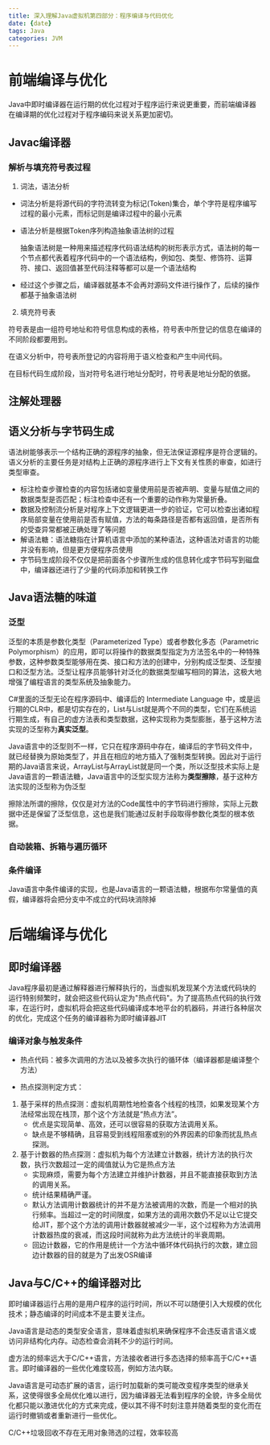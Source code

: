 ```yaml
---
title: 深入理解Java虚拟机第四部分：程序编译与代码优化
date: {date}
tags: Java
categories: JVM
---
```

# 前端编译与优化

Java中即时编译器在运行期的优化过程对于程序运行来说更重要，而前端编译器在编译期的优化过程对于程序编码来说关系更加密切。

## Javac编译器

### 解析与填充符号表过程

1. 词法，语法分析

* 词法分析是将源代码的字符流转变为标记(Token)集合，单个字符是程序编写过程的最小元素，而标记则是编译过程中的最小元素

* 语法分析是根据Token序列构造抽象语法树的过程

  抽象语法树是一种用来描述程序代码语法结构的树形表示方式，语法树的每一个节点都代表着程序代码中的一个语法结构，例如包、类型、修饰符、运算符、接口、返回值甚至代码注释等都可以是一个语法结构	

* 经过这个步骤之后，编译器就基本不会再対源码文件进行操作了，后续的操作都基于抽象语法树	

2. 填充符号表

符号表是由一组符号地址和符号信息构成的表格，符号表中所登记的信息在编译的不同阶段都要用到。

在语义分析中，符号表所登记的内容将用于语义检查和产生中间代码。

在目标代码生成阶段，当对符号名进行地址分配时，符号表是地址分配的依据。

## 注解处理器

## 语义分析与字节码生成

语法树能够表示一个结构正确的源程序的抽象，但无法保证源程序是符合逻辑的。语义分析的主要任务是对结构上正确的源程序进行上下文有关性质的审查，如进行类型审查。

* 标注检查步骤检查的内容包括诸如变量使用前是否被声明、变量与赋值之间的数据类型是否匹配；标注检查中还有一个重要的动作称为常量折叠。
* 数据及控制流分析是对程序上下文逻辑更进一步的验证，它可以检查出诸如程序局部变量在使用前是否有赋值，方法的每条路径是否都有返回值，是否所有的受查异常都被正确处理了等问题
* 解语法糖：语法糖指在计算机语言中添加的某种语法，这种语法对语言的功能并没有影响，但是更方便程序员使用
* 字节码生成阶段不仅仅是把前面各个步骤所生成的信息转化成字节码写到磁盘中，编译器还进行了少量的代码添加和转换工作

## Java语法糖的味道

### 泛型

泛型的本质是参数化类型（Parameterized Type）或者参数化多态（Parametric Polymorphism）的应用，即可以将操作的数据类型指定为方法签名中的一种特殊参数，这种参数类型能够用在类、接口和方法的创建中，分别构成泛型类、泛型接口和泛型方法。泛型让程序员能够针对泛化的数据类型编写相同的算法，这极大地增强了编程语言的类型系统及抽象能力。



C#里面的泛型无论在程序源码中、编译后的 Intermediate Language 中，或是运行期的CLR中，都是切实存在的，List<int>与List<String>就是两个不同的类型，它们在系统运行期生成，有自己的虚方法表和类型数据，这种实现称为类型膨胀，基于这种方法实现的泛型称为**真实泛型**。



Java语言中的泛型则不一样，它只在程序源码中存在，编译后的字节码文件中，就已经替换为原始类型了，并且在相应的地方插入了强制类型转换。因此对于运行期的Java语言来说，ArrayList<Integer>与ArrayList<String>就是同一个类，所以泛型技术实际上是Java语言的一颗语法糖，Java语言中的泛型实现方法称为**类型擦除**，基于这种方法实现的泛型称为伪泛型



擦除法所谓的擦除，仅仅是对方法的Code属性中的字节码进行擦除，实际上元数据中还是保留了泛型信息，这也是我们能通过反射手段取得参数化类型的根本依据。

### 自动装箱、拆箱与遍历循环

### 条件编译

Java语言中条件编译的实现，也是Java语言的一颗语法糖，根据布尔常量值的真假，编译器将会把分支中不成立的代码块消除掉

# 后端编译与优化

## 即时编译器

Java程序最初是通过解释器进行解释执行的，当虚拟机发现某个方法或代码块的运行特别频繁时，就会把这些代码认定为"热点代码"。为了提高热点代码的执行效率，在运行时，虚拟机将会把这些代码编译成本地平台的机器码，并进行各种层次的优化，完成这个任务的编译器称为即时编译器JIT

### 编译对象与触发条件

* 热点代码：被多次调用的方法以及被多次执行的循环体（编译器都是编译整个方法）

* 热点探测判定方式：

1. 基于采样的热点探测：虚拟机周期性地检查各个线程的栈顶，如果发现某个方法经常出现在栈顶，那个这个方法就是“热点方法”。
   * 优点是实现简单、高效，还可以很容易的获取方法调用关系。
   * 缺点是不够精确，且容易受到线程阻塞或别的外界因素的印象而扰乱热点探测。
2. 基于计数器的热点探测：虚拟机为每个方法建立计数器，统计方法的执行次数，执行次数超过一定的阈值就认为它是热点方法
   * 实现麻烦，需要为每个方法建立并维护计数器，并且不能直接获取到方法的调用关系。
   * 统计结果精确严谨。
   * 默认方法调用计数器统计的并不是方法被调用的次数，而是一个相对的执行频率。当超过一定的时间限度，如果方法的调用次数仍不足以让它提交给JIT，那个这个方法的调用计数器就被减少一半，这个过程称为方法调用计数器热度的衰减，而这段时间就称为此方法统计的半衰周期。
   * 回边计数器，它的作用是统计一个方法中循环体代码执行的次数，建立回边计数器的目的就是为了出发OSR编译

## Java与C/C++的编译器对比

即时编译器运行占用的是用户程序的运行时间，所以不可以随便引入大规模的优化技术；静态编译的时间成本不是主要关注点。

Java语言是动态的类型安全语言，意味着虚拟机来确保程序不会违反语言语义或访问非结构化内存。动态检查会消耗不少的运行时间。

虚方法的频率远大于C/C++语言，方法接收者进行多态选择的频率高于C/C++语言。即时编译器的一些优化难度较高，例如方法内联。

Java语言是可动态扩展的语言，运行时加载新的类可能改变程序类型的继承关系，这使得很多全局优化难以进行，因为编译器无法看到程序的全貌，许多全局优化都只能以激进优化的方式来完成，便以其不得不时刻注意并随着类型的变化而在运行时撤销或者重新进行一些优化。

C/C++垃圾回收不存在无用对象筛选的过程，效率较高